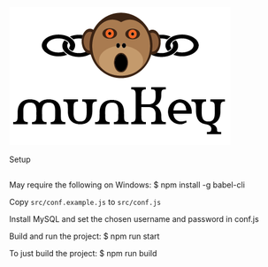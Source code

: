 ![image](public/images/LogoTitleSmall.png)

Setup
##

May require the following on Windows:
$ npm install -g babel-cli

Copy ```src/conf.example.js``` to ```src/conf.js```

Install MySQL and set the chosen username and password in conf.js

Build and run the project:
$ npm run start

To just build the project:
$ npm run build
